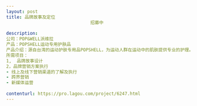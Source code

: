 ```yaml
---                
layout: post       
title: 品牌故事及定位
                                招募中
           
description: 
公司：POP&WELL派维拉
产品：POPSHELL运动专用护肤品
产品介绍：源自台湾的运动护肤专用品POPSHELL，为运动人群在运动中的肌肤提供专业的护理。
所需项目：
1,  品牌故事设计
2，品牌营销方案执行
- 线上及线下营销渠道的了解及执行
- 跨界营销
- 新媒体运营
     
contenturl: https://pro.lagou.com/project/6247.html      
---                 
```

